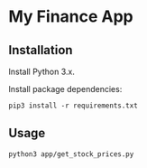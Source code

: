 # My Finance App

## Installation

Install Python 3.x.

Install package dependencies:

```shell
pip3 install -r requirements.txt
```

## Usage

```shell
python3 app/get_stock_prices.py
```
